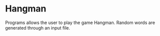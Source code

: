 # Hangman

Programs allows the user to play the game Hangman. Random words are generated through an input file.
